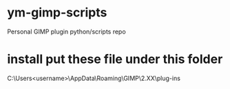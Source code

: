 # ym-gimp-scripts
Personal GIMP plugin python/scripts repo


# install put these file under this folder
C:\Users\<username>\AppData\Roaming\GIMP\2.XX\plug-ins